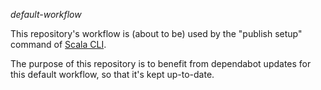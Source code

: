 *default-workflow*

This repository's workflow is (about to be) used by the "publish setup"
command of [Scala CLI](https://github.com/VirtusLab/scala-cli).

The purpose of this repository is to benefit from dependabot updates for
this default workflow, so that it's kept up-to-date.
